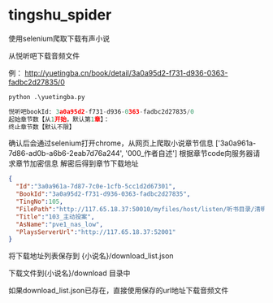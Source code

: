 # tingshu_spider
使用selenium爬取下载有声小说

从悦听吧下载音频文件

例：
http://yuetingba.cn/book/detail/3a0a95d2-f731-d936-0363-fadbc2d27835/0

``` python
python .\yuetingba.py

悦听吧bookId: 3a0a95d2-f731-d936-0363-fadbc2d27835/0
起始章节数【从1开始，默认第1章】：
终止章节数【默认不限】
```
确认后会通过selenium打开chrome，从网页上爬取小说章节信息
['3a0a961a-7d86-ad0b-a6b6-2eab7d76a244', '000_作者自述']
根据章节code向服务器请求章节加密信息
解密后得到章节下载地址
```json
{
  "Id":"3a0a961a-7d87-7c0e-1cfb-5cc1d2d67301", 
  "BookId":"3a0a95d2-f731-d936-0363-fadbc2d27835",
  "TingNo":105,
  "FilePath":"http://117.65.18.37:50010/myfiles/host/listen/听书目录/清明上河图密码~冶文彪~读客熊猫君/ef9a3acb94ff455da461767185f24fef.m4a",
  "Title":"103_主动投案",
  "AsName":"pve1_nas_low",   
  "PlaysServerUrl":"http://117.65.18.37:52001"
}

```
将下载地址列表保存到 {小说名}/download_list.json

下载文件到{小说名}/download 目录中

如果download_list.json已存在，直接使用保存的url地址下载音频文件